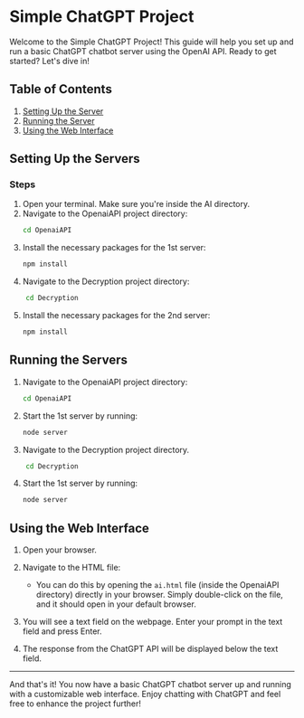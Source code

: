 # Simple ChatGPT Project

Welcome to the Simple ChatGPT Project! This guide will help you set up and run a basic ChatGPT chatbot server using the OpenAI API. Ready to get started? Let's dive in!

## Table of Contents
1. [Setting Up the Server](#setting-up-the-server)
2. [Running the Server](#running-the-server)
3. [Using the Web Interface](#using-the-web-interface)

## Setting Up the Servers


### Steps
1. Open your terminal. Make sure you're inside the AI directory.
2. Navigate to the OpenaiAPI project directory:
    ```bash
    cd OpenaiAPI
    ```
3. Install the necessary packages for the 1st server:
    ```bash
    npm install
    ```
4. Navigate to the Decryption project directory:
```bash
    cd Decryption
```
5. Install the necessary packages for the 2nd server:
    ```bash
    npm install
    ```



## Running the Servers
1. Navigate to the OpenaiAPI project directory:
    ```bash
    cd OpenaiAPI
    ```

2. Start the 1st server by running:
    ```bash
    node server
    ```
3. Navigate to the Decryption project directory.
```bash
    cd Decryption
```
4. Start the 1st server by running:
    ```bash
    node server
    ```


## Using the Web Interface

1. Open your browser.
2. Navigate to the HTML file:
    - You can do this by opening the `ai.html` file (inside the OpenaiAPI directory) directly in your browser. Simply double-click on the file, and it should open in your default browser.

3. You will see a text field on the webpage. Enter your prompt in the text field and press Enter.
4. The response from the ChatGPT API will be displayed below the text field.

---

And that's it! You now have a basic ChatGPT chatbot server up and running with a customizable web interface. Enjoy chatting with ChatGPT and feel free to enhance the project further!
